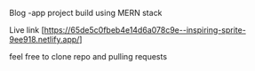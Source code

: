  Blog -app project build using MERN stack 

 Live link [https://65de5c0fbeb4e14d6a078c9e--inspiring-sprite-9ee918.netlify.app/]

 feel free to clone repo and pulling requests



 
